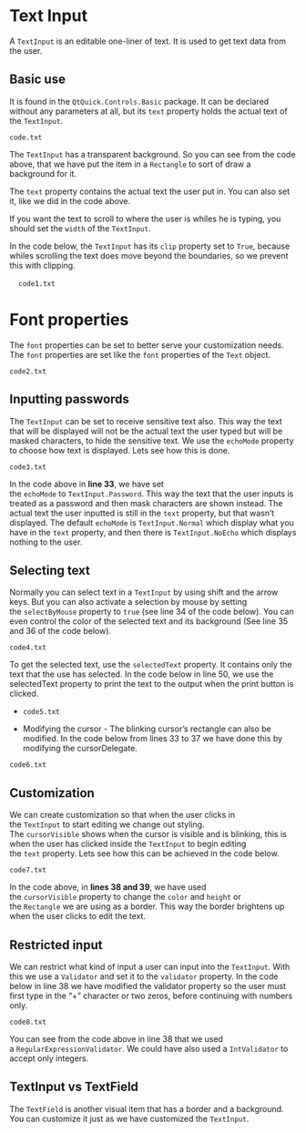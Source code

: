 # Text Input

A `TextInput` is an editable one-liner of text. It is used to get text data from the user.

## Basic use

It is found in the `QtQuick.Controls.Basic` package. It can be declared without any parameters at all, but its `text` property holds the actual text of the `TextInput`.

`code.txt`

The `TextInput` has a transparent background. So you can see from the code above, that we have put the item in a `Rectangle` to sort of draw a background for it.

The `text` property contains the actual text the user put in. You can also set it, like we did in the code above.

If you want the text to scroll to where the user is whiles he is typing, you should set the `width` of the `TextInput`.

In the code below, the `TextInput` has its `clip` property set to `True`, because whiles scrolling the text does move beyond the boundaries, so we prevent this with clipping.

    `code1.txt`

# Font properties

The `font` properties can be set to better serve your customization needs. The `font` properties are set like the `font` properties of the `Text` object.

`code2.txt`

## Inputting passwords

The `TextInput` can be set to receive sensitive text also. This way the text that will be displayed will not be the actual text the user typed but will be masked characters, to hide the sensitive text. We use the `echoMode` property to choose how text is displayed. Lets see how this is done.

`code3.txt`

In the code above in **line 33**, we have set the `echoMode` to `TextInput.Password`. This way the text that the user inputs is treated as a password and then mask characters are shown instead. The actual text the user inputted is still in the `text` property, but that wasn’t displayed. The default `echoMode` is `TextInput.Normal` which display what you have in the `text` property, and then there is `TextInput.NoEcho` which displays nothing to the user.

## Selecting text

Normally you can select text in a `TextInput` by using shift and the arrow keys. But you can also activate a selection by mouse by setting the `selectByMouse` property to `true` (see line 34 of the code below). You can even control the color of the selected text and its background (See line 35 and 36 of the code below).

`code4.txt`

To get the selected text, use the `selectedText` property. It contains only the text that the use has selected. In the code below in line 50, we use the selectedText property to print the text to the output when the print button is clicked.

* `code5.txt`
- Modifying the cursor - The blinking cursor’s rectangle can also be modified. In the code below from lines 33 to 37 we have done this by modifying the cursorDelegate.

`code6.txt`

## Customization

We can create customization so that when the user clicks in the `TextInput` to start editing we change out styling. The `cursorVisible` shows when the cursor is visible and is blinking, this is when the user has clicked inside the `TextInput` to begin editing the `text` property. Lets see how this can be achieved in the code below.

`code7.txt`

In the code above, in **lines 38 and 39**, we have used the `cursorVisible` property to change the `color` and `height` or the `Rectangle` we are using as a border. This way the border brightens up when the user clicks to edit the text.

## Restricted input

We can restrict what kind of input a user can input into the `TextInput`. With this we use a `Validator` and set it to the `validator` property. In the code below in line 38 we have modified the validator property so the user must first type in the “+” character or two zeros, before continuing with numbers only.

`code8.txt`

You can see from the code above in line 38 that we used a `RegularExpressionValidator`. We could have also used a `IntValidator` to accept only integers.

## TextInput vs TextField

The `TextField` is another visual item that has a border and a background. You can customize it just as we have customized the `TextInput`.
